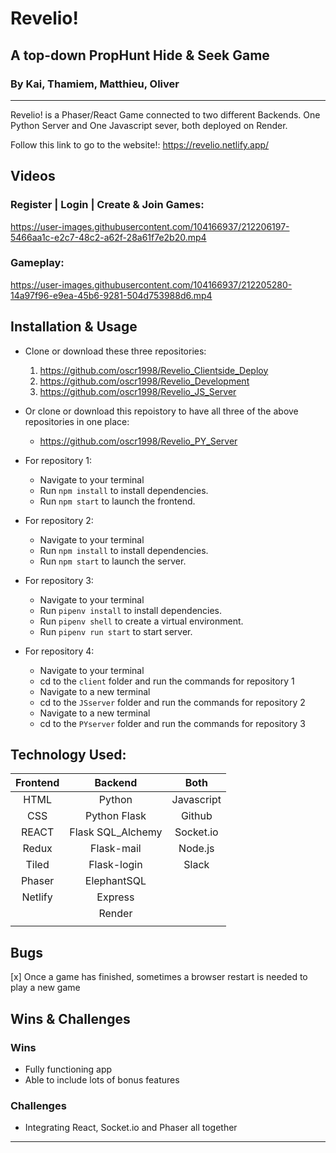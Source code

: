 # Revelio!
## A top-down PropHunt Hide & Seek Game
### By Kai, Thamiem, Matthieu, Oliver
---
Revelio! is a Phaser/React Game connected to two different Backends. One Python Server and One Javascript sever, both deployed on Render.

Follow this link to go to the website!: https://revelio.netlify.app/

## Videos

### Register | Login | Create & Join Games:
https://user-images.githubusercontent.com/104166937/212206197-5466aa1c-e2c7-48c2-a62f-28a61f7e2b20.mp4


### Gameplay:
https://user-images.githubusercontent.com/104166937/212205280-14a97f96-e9ea-45b6-9281-504d753988d6.mp4





## Installation & Usage

- Clone or download these three repositories:
    1. https://github.com/oscr1998/Revelio_Clientside_Deploy
    2. https://github.com/oscr1998/Revelio_Development
    3. https://github.com/oscr1998/Revelio_JS_Server

- Or clone or download this repoistory to have all three of the above repositories in one place:
    - https://github.com/oscr1998/Revelio_PY_Server

- For repository 1:
    - Navigate to your terminal
    - Run `npm install` to install dependencies.
    - Run `npm start` to launch the frontend.
- For repository 2:
    - Navigate to your terminal
    - Run `npm install` to install dependencies.
    - Run `npm start` to launch the server.
- For repository 3:
    - Navigate to your terminal
    - Run `pipenv install` to install dependencies.
    - Run `pipenv shell` to create a virtual environment.
    - Run `pipenv run start` to start server.
- For repository 4:
    - Navigate to your terminal
    - cd to the `client` folder and run the commands for repository 1
    - Navigate to a new terminal
    - cd to the `JSserver` folder and run the commands for repository 2
    - Navigate to a new terminal
    - cd to the `PYserver` folder and run the commands for repository 3

## Technology Used:

| **Frontend** | **Backend**        | **Both**   | 
|:------------:|:------------------:|:----------:|
| HTML         | Python             | Javascript |
| CSS          | Python Flask       | Github     | 
| REACT        | Flask SQL\_Alchemy | Socket\.io |
| Redux        | Flask\-mail        | Node\.js   |
| Tiled        | Flask\-login       | Slack      |
| Phaser       | ElephantSQL        |            |
| Netlify      | Express            |            |
|              | Render             |            |
|              |                    |            |

## Bugs

[x] Once a game has finished, sometimes a browser restart is needed to play a new game

## Wins & Challenges

### Wins

- Fully functioning app
- Able to include lots of bonus features 

### Challenges

- Integrating React, Socket.io and Phaser all together

---

